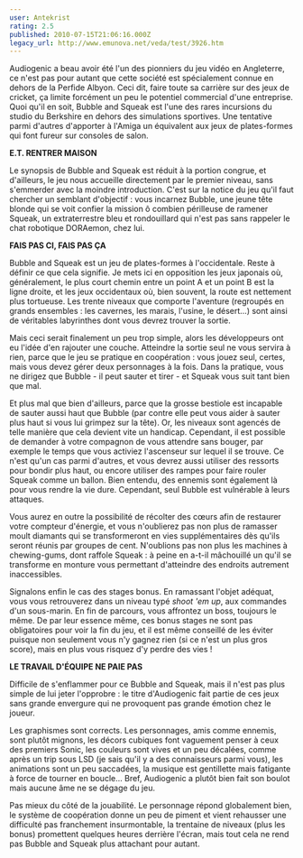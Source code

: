 ```yaml
---
user: Antekrist
rating: 2.5
published: 2010-07-15T21:06:16.000Z
legacy_url: http://www.emunova.net/veda/test/3926.htm
---
```

Audiogenic a beau avoir été l'un des pionniers du jeu vidéo en Angleterre, ce n'est pas pour autant que cette société est spécialement connue en dehors de la Perfide Albyon. Ceci dit, faire toute sa carrière sur des jeux de cricket, ça limite forcément un peu le potentiel commercial d'une entreprise. Quoi qu'il en soit, Bubble and Squeak est l'une des rares incursions du studio du Berkshire en dehors des simulations sportives. Une tentative parmi d'autres d'apporter à l'Amiga un équivalent aux jeux de plates-formes qui font fureur sur consoles de salon.  

  

**E.T. RENTRER MAISON**  

Le synopsis de Bubble and Squeak est réduit à la portion congrue, et d'ailleurs, le jeu nous accueille directement par le premier niveau, sans s'emmerder avec la moindre introduction. C'est sur la notice du jeu qu'il faut chercher un semblant d'objectif : vous incarnez Bubble, une jeune tête blonde qui se voit confier la mission ô combien périlleuse de ramener Squeak, un extraterrestre bleu et rondouillard qui n'est pas sans rappeler le chat robotique DORAemon, chez lui.  

  

**FAIS PAS CI, FAIS PAS ÇA**  

Bubble and Squeak est un jeu de plates-formes à l'occidentale. Reste à définir ce que cela signifie. Je mets ici en opposition les jeux japonais où, généralement, le plus court chemin entre un point A et un point B est la ligne droite, et les jeux occidentaux où, bien souvent, la route est nettement plus tortueuse. Les trente niveaux que comporte l'aventure (regroupés en grands ensembles : les cavernes, les marais, l'usine, le désert...) sont ainsi de véritables labyrinthes dont vous devrez trouver la sortie.  

Mais ceci serait finalement un peu trop simple, alors les développeurs ont eu l'idée d'en rajouter une couche. Atteindre la sortie seul ne vous servira à rien, parce que le jeu se pratique en coopération : vous jouez seul, certes, mais vous devez gérer deux personnages à la fois. Dans la pratique, vous ne dirigez que Bubble - il peut sauter et tirer - et Squeak vous suit tant bien que mal.  

Et plus mal que bien d'ailleurs, parce que la grosse bestiole est incapable de sauter aussi haut que Bubble (par contre elle peut vous aider à sauter plus haut si vous lui grimpez sur la tête). Or, les niveaux sont agencés de telle manière que cela devient vite un handicap. Cependant, il est possible de demander à votre compagnon de vous attendre sans bouger, par exemple le temps que vous activiez l'ascenseur sur lequel il se trouve. Ce n'est qu'un cas parmi d'autres, et vous devrez aussi utiliser des ressorts pour bondir plus haut, ou encore utiliser des rampes pour faire rouler Squeak comme un ballon. Bien entendu, des ennemis sont également là pour vous rendre la vie dure. Cependant, seul Bubble est vulnérable à leurs attaques.  

Vous aurez en outre la possibilité de récolter des cœurs afin de restaurer votre compteur d'énergie, et vous n'oublierez pas non plus de ramasser moult diamants qui se transformeront en vies supplémentaires dès qu'ils seront réunis par groupes de cent. N'oublions pas non plus les machines à chewing-gums, dont raffole Squeak : à peine en a-t-il mâchouillé un qu'il se transforme en monture vous permettant d'atteindre des endroits autrement inaccessibles.  

Signalons enfin le cas des stages bonus. En ramassant l'objet adéquat, vous vous retrouverez dans un niveau typé _shoot 'em up_, aux commandes d'un sous-marin. En fin de parcours, vous affrontez un boss, toujours le même. De par leur essence même, ces bonus stages ne sont pas obligatoires pour voir la fin du jeu, et il est même conseillé de les éviter puisque non seulement vous n'y gagnez rien (si ce n'est un plus gros score), mais en plus vous risquez d'y perdre des vies !  

  

**LE TRAVAIL D'ÉQUIPE NE PAIE PAS**  

Difficile de s'enflammer pour ce Bubble and Squeak, mais il n'est pas plus simple de lui jeter l'opprobre : le titre d'Audiogenic fait partie de ces jeux sans grande envergure qui ne provoquent pas grande émotion chez le joueur.  

Les graphismes sont corrects. Les personnages, amis comme ennemis, sont plutôt mignons, les décors cubiques font vaguement penser à ceux des premiers Sonic, les couleurs sont vives et un peu décalées, comme après un trip sous LSD (je sais qu'il y a des connaisseurs parmi vous), les animations sont un peu saccadées, la musique est gentillette mais fatigante à force de tourner en boucle... Bref, Audiogenic a plutôt bien fait son boulot mais aucune âme ne se dégage du jeu.  

Pas mieux du côté de la jouabilité. Le personnage répond globalement bien, le système de coopération donne un peu de piment et vient rehausser une difficulté pas franchement insurmontable, la trentaine de niveaux (plus les bonus) promettent quelques heures derrière l'écran, mais tout cela ne rend pas Bubble and Squeak plus attachant pour autant.